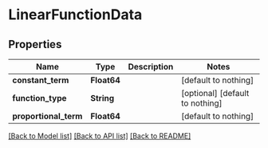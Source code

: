 # LinearFunctionData


## Properties
Name | Type | Description | Notes
------------ | ------------- | ------------- | -------------
**constant_term** | **Float64** |  | [default to nothing]
**function_type** | **String** |  | [optional] [default to nothing]
**proportional_term** | **Float64** |  | [default to nothing]


[[Back to Model list]](../README.md#models) [[Back to API list]](../README.md#api-endpoints) [[Back to README]](../README.md)



